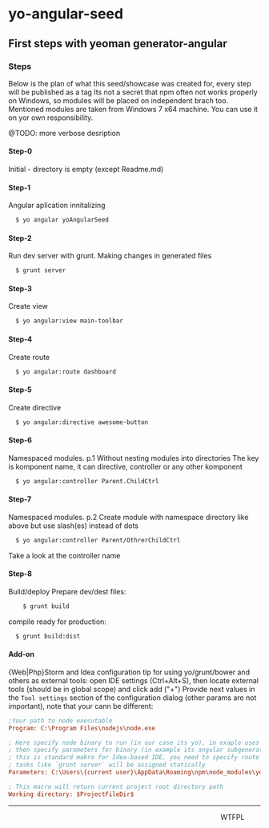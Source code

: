 yo-angular-seed
===============

## First steps with yeoman generator-angular


### Steps

Below is the plan of what this seed/showcase was created for,
every step will be published as a tag
Its not a secret that npm often not works properly on Windows,
so modules will be placed on independent brach too. Mentioned modules are taken from Windows 7 x64 machine. You can use it on yor own responsibility.

@TODO: more verbose desription

#### Step-0
  Initial - directory is empty (except Readme.md)

#### Step-1
  Angular aplication innitalizing
```bash
  $ yo angular yoAngularSeed
```

#### Step-2
  Run dev server with grunt. Making changes in generated files
```bash
  $ grunt server
```

#### Step-3
  Create view
```bash
  $ yo angular:view main-toolbar
```


#### Step-4
  Create route
```bash
  $ yo angular:route dashboard
```

#### Step-5
  Create directive
```bash
  $ yo angular:directive awesome-button
```

#### Step-6
  Namespaced modules. p.1 Without nesting modules into directories
  The key is komponent name, it can directive, controller or any other komponent
```bash
  $ yo angular:controller Parent.ChildCtrl
```

#### Step-7
  Namespaced modules. p.2 Create module with namespace directory
  like above but use slash(es) instead of dots
```bash
  $ yo angular:controller Parent/OthrerChildCtrl
```
Take a look at the controller name

#### Step-8
  Build/deploy
  Prepare dev/dest files:
```bash
    $ grunt build
```

  compile ready for production:
```bash
  $ grunt build:dist
```

#### Add-on
{Web|Php}Storm and Idea configuration tip for using yo/grunt/bower and others as external tools:
open IDE settings (Ctrl+Alt+S), then locate external tools (should be in global scope) and click add ("+")
Provide next values in the `Tool settings` section of the configuration dialog (other params are not important),
note that your cann be different:
```ini
;Your path to node executable
Program: C:\Program Files\nodejs\node.exe

; Here specify node binary to run (in our case its yo), in exaple uses globaly installed package
; then specify parameters for binary (in example its angular subgenerator for route), next value is $Prompt$
; this is standard makro for Idea-based IDE, you need to specify route name to start task
; tasks like `grunt server` will be assigned statically
Parameters: C:\Users\{current user}\AppData\Roaming\npm\node_modules\yo\bin\yo angular:route $Prompt$

; This macro will return current project root directory path
Working directory: $ProjectFileDir$
```

***

<a href="http://www.wtfpl.net/" title="Project licence WTPFL" style="float:right"><img
       src="http://www.wtfpl.net/wp-content/uploads/2012/12/wtfpl-badge-4.png"
       width="80" height="15" alt="WTFPL" /></a>

